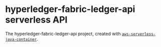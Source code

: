 # hyperledger-fabric-ledger-api serverless API
The hyperledger-fabric-ledger-api project, created with [`aws-serverless-java-container`](https://github.com/awslabs/aws-serverless-java-container).